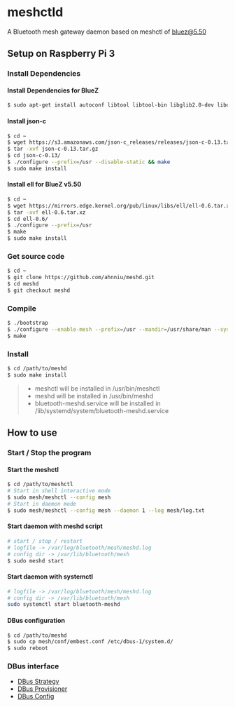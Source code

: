 # meshctld

A Bluetooth mesh gateway daemon based on meshctl of bluez@5.50

## Setup on Raspberry Pi 3

### Install Dependencies

#### Install Dependencies for BlueZ

```bash
$ sudo apt-get install autoconf libtool libtool-bin libglib2.0-dev libdbus-1-dev libjson-c-dev elfutils libelf-dev libdw-dev udev libudev-dev systemd libsystemd-dev libasound2-dev libical-dev libreadline-dev libsbc-dev libspeexdsp-dev automake qt3d5-dev libncurses5-dev pesign
```

#### Install json-c

```bash
$ cd ~
$ wget https://s3.amazonaws.com/json-c_releases/releases/json-c-0.13.tar.gz
$ tar -xvf json-c-0.13.tar.gz
$ cd json-c-0.13/
$ ./configure --prefix=/usr --disable-static && make
$ sudo make install
```
#### Install ell for BlueZ v5.50

```bash
$ cd ~
$ wget https://mirrors.edge.kernel.org/pub/linux/libs/ell/ell-0.6.tar.xz
$ tar -xvf ell-0.6.tar.xz
$ cd ell-0.6/
$ ./configure --prefix=/usr
$ make
$ sudo make install
```
### Get source code

```bash
$ cd ~
$ git clone https://github.com/ahnniu/meshd.git
$ cd meshd
$ git checkout meshd
```
### Compile

```bash
$ ./bootstrap
$ ./configure --enable-mesh --prefix=/usr --mandir=/usr/share/man --sysconfdir=/etc --localstatedir=/var
$ make
```

### Install

```bash
$ cd /path/to/meshd
$ sudo make install
```
> - meshctl will be installed in /usr/bin/meshctl
> - meshd will be installed in /usr/bin/meshd
> - bluetooth-meshd.service will be installed in /lib/systemd/system/bluetooth-meshd.service

## How to use

### Start / Stop the program

#### Start the meshctl

```bash
$ cd /path/to/meshctl
# Start in shell interactive mode
$ sudo mesh/meshctl --config mesh
# Start in daemon mode
$ sudo mesh/meshctl --config mesh --daemon 1 --log mesh/log.txt
```
#### Start daemon with meshd script

```bash
# start / stop / restart
# logfile -> /var/log/bluetooth/mesh/meshd.log
# config dir -> /var/lib/bluetooth/mesh
$ sudo meshd start
```
#### Start daemon with systemctl

```bash
# logfile -> /var/log/bluetooth/mesh/meshd.log
# config dir -> /var/lib/bluetooth/mesh
sudo systemctl start bluetooth-meshd
```

#### DBus configuration

```bash
$ cd /path/to/meshd
$ sudo cp mesh/conf/embest.conf /etc/dbus-1/system.d/
$ sudo reboot
```

### DBus interface

- [DBus Strategy](mesh/doc/dbus-strategy.md)
- [DBus Provisioner](mesh/doc/dbus-prov.md)
- [DBus Config](mesh/doc/dbus-config.md)

